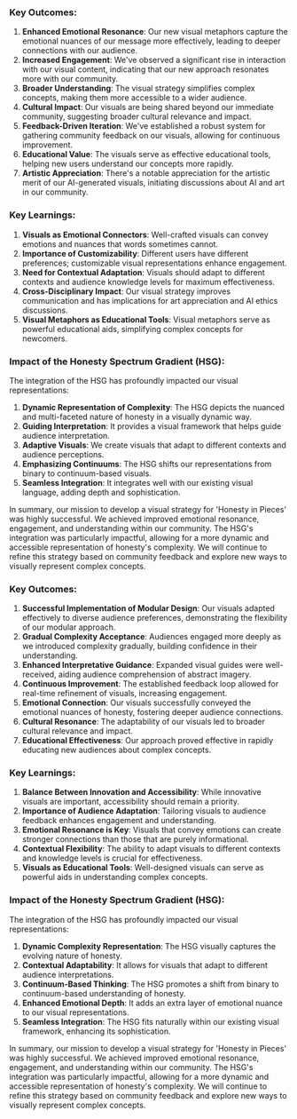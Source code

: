 

### Key Outcomes:
1. **Enhanced Emotional Resonance**: Our new visual metaphors capture the emotional nuances of our message more effectively, leading to deeper connections with our audience.
2. **Increased Engagement**: We've observed a significant rise in interaction with our visual content, indicating that our new approach resonates more with our community.
3. **Broader Understanding**: The visual strategy simplifies complex concepts, making them more accessible to a wider audience.
4. **Cultural Impact**: Our visuals are being shared beyond our immediate community, suggesting broader cultural relevance and impact.
5. **Feedback-Driven Iteration**: We've established a robust system for gathering community feedback on our visuals, allowing for continuous improvement.
6. **Educational Value**: The visuals serve as effective educational tools, helping new users understand our concepts more rapidly.
7. **Artistic Appreciation**: There's a notable appreciation for the artistic merit of our AI-generated visuals, initiating discussions about AI and art in our community.

### Key Learnings:
1. **Visuals as Emotional Connectors**: Well-crafted visuals can convey emotions and nuances that words sometimes cannot.
2. **Importance of Customizability**: Different users have different preferences; customizable visual representations enhance engagement.
3. **Need for Contextual Adaptation**: Visuals should adapt to different contexts and audience knowledge levels for maximum effectiveness.
4. **Cross-Disciplinary Impact**: Our visual strategy improves communication and has implications for art appreciation and AI ethics discussions.
5. **Visual Metaphors as Educational Tools**: Visual metaphors serve as powerful educational aids, simplifying complex concepts for newcomers.

### Impact of the Honesty Spectrum Gradient (HSG):
The integration of the HSG has profoundly impacted our visual representations:

1. **Dynamic Representation of Complexity**: The HSG depicts the nuanced and multi-faceted nature of honesty in a visually dynamic way.
2. **Guiding Interpretation**: It provides a visual framework that helps guide audience interpretation.
3. **Adaptive Visuals**: We create visuals that adapt to different contexts and audience perceptions.
4. **Emphasizing Continuums**: The HSG shifts our representations from binary to continuum-based visuals.
5. **Seamless Integration**: It integrates well with our existing visual language, adding depth and sophistication.

In summary, our mission to develop a visual strategy for 'Honesty in Pieces' was highly successful. We achieved improved emotional resonance, engagement, and understanding within our community. The HSG's integration was particularly impactful, allowing for a more dynamic and accessible representation of honesty's complexity. We will continue to refine this strategy based on community feedback and explore new ways to visually represent complex concepts.

### Key Outcomes:
1. **Successful Implementation of Modular Design**: Our visuals adapted effectively to diverse audience preferences, demonstrating the flexibility of our modular approach.
2. **Gradual Complexity Acceptance**: Audiences engaged more deeply as we introduced complexity gradually, building confidence in their understanding.
3. **Enhanced Interpretative Guidance**: Expanded visual guides were well-received, aiding audience comprehension of abstract imagery.
4. **Continuous Improvement**: The established feedback loop allowed for real-time refinement of visuals, increasing engagement.
5. **Emotional Connection**: Our visuals successfully conveyed the emotional nuances of honesty, fostering deeper audience connections.
6. **Cultural Resonance**: The adaptability of our visuals led to broader cultural relevance and impact.
7. **Educational Effectiveness**: Our approach proved effective in rapidly educating new audiences about complex concepts.

### Key Learnings:
1. **Balance Between Innovation and Accessibility**: While innovative visuals are important, accessibility should remain a priority.
2. **Importance of Audience Adaptation**: Tailoring visuals to audience feedback enhances engagement and understanding.
3. **Emotional Resonance is Key**: Visuals that convey emotions can create stronger connections than those that are purely informational.
4. **Contextual Flexibility**: The ability to adapt visuals to different contexts and knowledge levels is crucial for effectiveness.
5. **Visuals as Educational Tools**: Well-designed visuals can serve as powerful aids in understanding complex concepts.

### Impact of the Honesty Spectrum Gradient (HSG):
The integration of the HSG has profoundly impacted our visual representations:

1. **Dynamic Complexity Representation**: The HSG visually captures the evolving nature of honesty.
2. **Contextual Adaptability**: It allows for visuals that adapt to different audience interpretations.
3. **Continuum-Based Thinking**: The HSG promotes a shift from binary to continuum-based understanding of honesty.
4. **Enhanced Emotional Depth**: It adds an extra layer of emotional nuance to our visual representations.
5. **Seamless Integration**: The HSG fits naturally within our existing visual framework, enhancing its sophistication.

In summary, our mission to develop a visual strategy for 'Honesty in Pieces' was highly successful. We achieved improved emotional resonance, engagement, and understanding within our community. The HSG's integration was particularly impactful, allowing for a more dynamic and accessible representation of honesty's complexity. We will continue to refine this strategy based on community feedback and explore new ways to visually represent complex concepts.